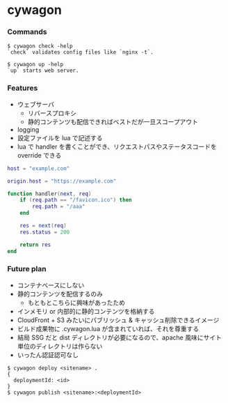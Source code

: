 # cywagon

### Commands
```console
$ cywagon check -help
`check` validates config files like `nginx -t`.

$ cywagon up -help
`up` starts web server.
```

### Features
- ウェブサーバ
  - リバースプロキシ
  - 静的コンテンツも配信できればベストだが一旦スコープアウト
- logging
- 設定ファイルを lua で記述する
- lua で handler を書くことができ、リクエストパスやステータスコードを override できる

```lua
host = "example.com"

origin.host = "https://example.com"

function handler(next, req)
    if (req.path == "/favicon.ico") then
        req.path = "/aaa"
    end

    res = next(req)
    res.status = 200

    return res
end
```

### Future plan
- コンテナベースにしない
- 静的コンテンツを配信するのみ
  - もともとこちらに興味があったため
- インメモリ or 内部的に静的コンテンツを格納する
- CloudFront + S3 みたいにパブリッシュ & キャッシュ削除できるイメージ
- ビルド成果物に .cywagon.lua が含まれていれば、それを尊重する
- 結局 SSG だと dist ディレクトリが必要になるので、apache 風味にサイト単位のディレクトリは作らない
- いったん認証認可なし

```console
$ cywagon deploy <sitename> .
{
  deploymentId: <id>
}
$ cywagon publish <sitename>:<deploymentId>
```
